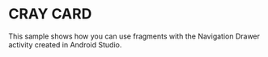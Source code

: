 # CRAY CARD

This sample shows how you can use fragments with the Navigation Drawer activity created in Android Studio.
